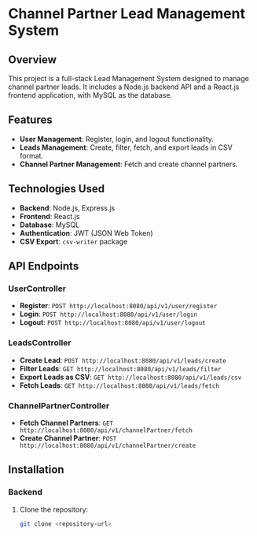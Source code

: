 # Channel Partner Lead Management System

## Overview

This project is a full-stack Lead Management System designed to manage channel partner leads. It includes a Node.js backend API and a React.js frontend application, with MySQL as the database.

## Features

- **User Management**: Register, login, and logout functionality.
- **Leads Management**: Create, filter, fetch, and export leads in CSV format.
- **Channel Partner Management**: Fetch and create channel partners.

## Technologies Used

- **Backend**: Node.js, Express.js
- **Frontend**: React.js
- **Database**: MySQL
- **Authentication**: JWT (JSON Web Token)
- **CSV Export**: `csv-writer` package

## API Endpoints

### UserController

- **Register**: `POST http://localhost:8080/api/v1/user/register`
- **Login**: `POST http://localhost:8080/api/v1/user/login`
- **Logout**: `POST http://localhost:8080/api/v1/user/logout`

### LeadsController

- **Create Lead**: `POST http://localhost:8080/api/v1/leads/create`
- **Filter Leads**: `GET http://localhost:8080/api/v1/leads/filter`
- **Export Leads as CSV**: `GET http://localhost:8080/api/v1/leads/csv`
- **Fetch Leads**: `GET http://localhost:8080/api/v1/leads/fetch`

### ChannelPartnerController

- **Fetch Channel Partners**: `GET http://localhost:8080/api/v1/channelPartner/fetch`
- **Create Channel Partner**: `POST http://localhost:8080/api/v1/channelPartner/create`

## Installation

### Backend

1. Clone the repository:
   ```bash
   git clone <repository-url>
